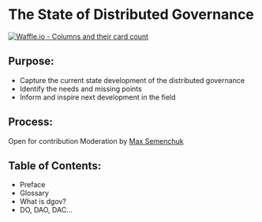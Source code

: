 # The State of Distributed Governance

[![Waffle.io - Columns and their card count](https://badge.waffle.io/MaxSemenchuk/dgovstate.svg?columns=all)](https://waffle.io/MaxSemenchuk/dgovstate)

## Purpose:

* Capture the current state development of the distributed governance
* Identify the needs and missing points
* Inform and inspire next development in the field


## Process:

Open for contribution
Moderation by [Max Semenchuk](mailto:max.semenchuk@gmail.com)


## Table of Contents:

* Preface
* Glossary
* What is dgov?
* DO, DAO, DAC...
